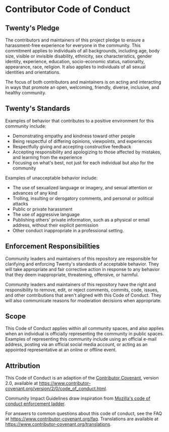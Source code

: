 # Contributor Code of Conduct

## Twenty's Pledge

The contributors and maintainers of this project pledge to ensure a harassment-free experience for everyone in the community. This commitment applies to individuals of all backgrounds, including age, body size, visible or invisible disability, ethnicity, sex characteristics, gender identity, experience, education, socio-economic status, nationality, appearance, race, religion. It also applies to individuals of all sexual identities and orientations.

The focus of both contributors and maintainers is on acting and interacting in ways that promote an open, welcoming, friendly, diverse, inclusive, and healthy community.

## Twenty's Standards

Examples of behavior that contributes to a positive environment for this
community include:

* Demonstrating empathy and kindness toward other people
* Being respectful of differing opinions, viewpoints, and experiences
* Respectfully giving and accepting constructive feedback
* Accepting responsibility and apologizing to those affected by mistakes,
  and learning from the experience
* Focusing on what's best, not just for each individual but also for the community

Examples of unacceptable behavior include:

* The use of sexualized language or imagery, and sexual attention or
  advances of any kind
* Trolling, insulting or derogatory comments, and personal or political attacks
* Public or private harassment 
* The use of aggressive language 
* Publishing others' private information, such as a physical or email
  address, without their explicit permission
* Other conduct inappropriate in a professional setting.

## Enforcement Responsibilities

Community leaders and maintainers of this repository are responsible for clarifying and enforcing Twenty's standards of acceptable behavior. They will take appropriate and fair corrective action in response to any behavior that they deem inappropriate, threatening, offensive, or harmful.

Community leaders and maintainers of this repository have the right and responsibility to remove, edit, or reject comments, commits, code, issues, and other contributions that aren't aligned with this Code of Conduct. They will also communicate reasons for moderation decisions when appropriate.

## Scope

This Code of Conduct applies within all community spaces, and also applies when
an individual is officially representing the community in public spaces.
Examples of representing this community include using an official e-mail address,
posting via an official social media account, or acting as an appointed
representative at an online or offline event.

## Attribution

This Code of Conduct is an adaption of the [Contributor Covenant][homepage],
version 2.0, available at
https://www.contributor-covenant.org/version/2/0/code_of_conduct.html.

Community Impact Guidelines draw inspiration from [Mozilla's code of conduct
enforcement ladder](https://github.com/mozilla/diversity).

[homepage]: https://www.contributor-covenant.org

For answers to common questions about this code of conduct, see the FAQ at
https://www.contributor-covenant.org/faq. Translations are available at
https://www.contributor-covenant.org/translations.

